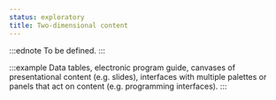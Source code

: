 ```yaml
---
status: exploratory
title: Two-dimensional content
---
```


:::ednote
To be defined.
:::

:::example
Data tables, electronic program guide, canvases of presentational content (e.g. slides), interfaces with multiple palettes or panels that act on content (e.g. programming interfaces).
:::